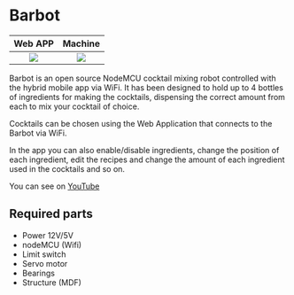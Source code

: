 # Barbot

Web APP          |  Machine
:-------------------------:|:-------------------------:
![](https://raw.githubusercontent.com/gabrielschmidt95/Barbot/main/img/app.gif)  |  ![](https://raw.githubusercontent.com/gabrielschmidt95/Barbot/main/img/machine.gif)

Barbot is an open source NodeMCU cocktail mixing robot controlled with the hybrid mobile app via WiFi. It has been designed to hold up to 4 bottles of ingredients for making the cocktails, dispensing the correct amount from each to mix your cocktail of choice.

Cocktails can be chosen using the Web Application that connects to the Barbot via WiFi.

In the app you can also enable/disable ingredients, change the position of each ingredient, edit the recipes and change the amount of each ingredient used in the cocktails and so on.

You can see on [YouTube](https://youtu.be/c6LF8QEFD2U)

## Required parts

-  Power 12V/5V 
-  nodeMCU (Wifi)
-  Limit switch
-  Servo motor
-  Bearings
-  Structure (MDF)
